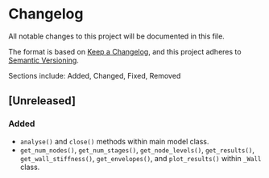 # Changelog
All notable changes to this project will be documented in this file.

The format is based on [Keep a Changelog](https://keepachangelog.com/en/1.0.0/),
and this project adheres to [Semantic Versioning](https://semver.org/spec/v2.0.0.html).

Sections include: Added, Changed, Fixed, Removed

## [Unreleased]
### Added
- `analyse()` and `close()` methods within main model class.
- `get_num_nodes()`, `get_num_stages()`, `get_node_levels()`, `get_results()`, `get_wall_stiffness()`, `get_envelopes()`, and `plot_results()` within `_Wall` class.
